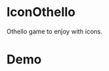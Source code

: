 # IconOthello
Othello game to enjoy with icons.

# Demo
[IconOthello]: https://newkijitora.com/IconOthello/ "IconOthello"